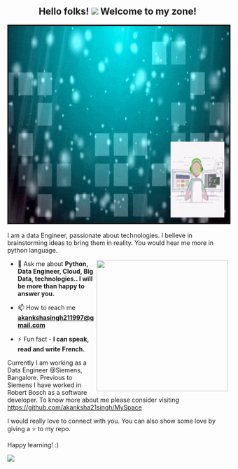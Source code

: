 

<!--
**akanksha21singh/akanksha21singh** is a ✨ _special_ ✨ repository because its `README.md` (this file) appears on your GitHub profile.

Here are some ideas to get you started:

- 🔭 I’m currently working on ...
- 🌱 I’m currently learning ...
- 👯 I’m looking to collaborate on ...
- 🤔 I’m looking for help with ...
- 💬 Ask me about ...
- 📫 How to reach me: ...
- 😄 Pronouns: ...
- ⚡ Fun fact: ...
-->

<h2 align="center">Hello folks! <img src="https://raw.githubusercontent.com/MartinHeinz/MartinHeinz/master/wave.gif" width="30px"> Welcome to my zone!</h2>

<!-- <img src = "https://github.com/akanksha21singh/Images/blob/main/githubtemplatefinal.gif" width="1000" height="350"> -->
<img src = "https://github.com/akanksha21singh/Images/blob/main/template.gif" width="1000" height="450" border="3px solid red" />


I am a data Engineer, passionate about technologies. I believe in brainstorming ideas to bring them in reality. You would hear me more in python language.


<img src = "https://github.com/akanksha21singh/Images/blob/main/output-onlinegiftools.gif" width="300" height="300" align="right">

- 💬 Ask me about **Python, Data Engineer, Cloud, Big Data, technologies..  I will be more than happy to answer you.**

- 📫 How to reach me **akankshasingh211997@gmail.com**

- ⚡ Fun fact - **I can speak, read and write French.**

Currently I am working as a Data Engineer @Siemens, Bangalore. Previous to Siemens I have worked in Robert Bosch as a software developer. 
To know more about me please consider visiting https://github.com/akanksha21singh/MySpace

I would really love to connect with you. You can also show some love by giving a ⭐ to my repo. 


Happy learning! :) 

![](https://komarev.com/ghpvc/?username=akanksha21singh)




